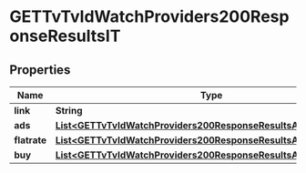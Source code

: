 

# GETTvTvIdWatchProviders200ResponseResultsIT


## Properties

| Name | Type | Description | Notes |
|------------ | ------------- | ------------- | -------------|
|**link** | **String** |  |  [optional] |
|**ads** | [**List&lt;GETTvTvIdWatchProviders200ResponseResultsARFlatrateInner&gt;**](GETTvTvIdWatchProviders200ResponseResultsARFlatrateInner.md) |  |  [optional] |
|**flatrate** | [**List&lt;GETTvTvIdWatchProviders200ResponseResultsARFlatrateInner&gt;**](GETTvTvIdWatchProviders200ResponseResultsARFlatrateInner.md) |  |  [optional] |
|**buy** | [**List&lt;GETTvTvIdWatchProviders200ResponseResultsARFlatrateInner&gt;**](GETTvTvIdWatchProviders200ResponseResultsARFlatrateInner.md) |  |  [optional] |



